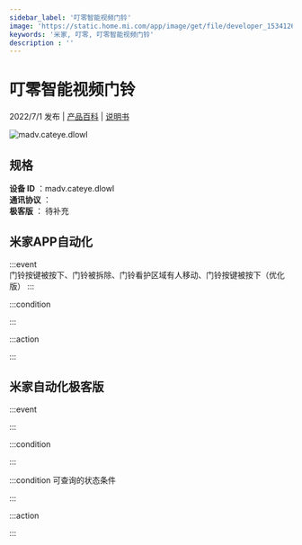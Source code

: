 ```yaml
---
sidebar_label: '叮零智能视频门铃'
image: 'https://static.home.mi.com/app/image/get/file/developer_15341266381yv7ncx7.png'
keywords: '米家, 叮零, 叮零智能视频门铃'
description : ''
---
```

# 叮零智能视频门铃

2022/7/1 发布 | [产品百科](https://home.mi.com/webapp/content/baike/product/index.html?model=madv.cateye.dlowl/) | [说明书](https://home.mi.com/views/introduction.html?model=madv.cateye.dlowl&region=cn)

![madv.cateye.dlowl](https://static.home.mi.com/app/image/get/file/developer_15341266381yv7ncx7.png)

## 规格  
> 
**设备 ID** ：madv.cateye.dlowl  
**通讯协议** ：  
**极客版**  ： 待补充 


## 米家APP自动化  

:::event  
门铃按键被按下、门铃被拆除、门铃看护区域有人移动、门铃按键被按下（优化版）
:::

:::condition  

:::

:::action   

:::

## 米家自动化极客版  

:::event  

:::

:::condition  

:::

:::condition 可查询的状态条件  

:::

:::action  

:::

        

